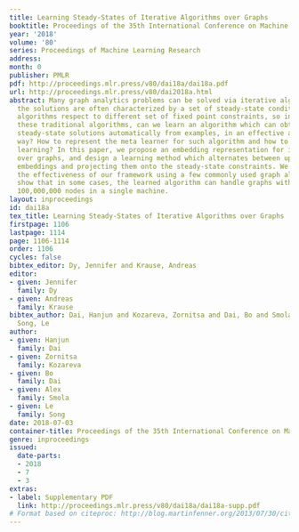 ```yaml
---
title: Learning Steady-States of Iterative Algorithms over Graphs
booktitle: Proceedings of the 35th International Conference on Machine Learning
year: '2018'
volume: '80'
series: Proceedings of Machine Learning Research
address: 
month: 0
publisher: PMLR
pdf: http://proceedings.mlr.press/v80/dai18a/dai18a.pdf
url: http://proceedings.mlr.press/v80/dai2018a.html
abstract: Many graph analytics problems can be solved via iterative algorithms where
  the solutions are often characterized by a set of steady-state conditions. Different
  algorithms respect to different set of fixed point constraints, so instead of using
  these traditional algorithms, can we learn an algorithm which can obtain the same
  steady-state solutions automatically from examples, in an effective and scalable
  way? How to represent the meta learner for such algorithm and how to carry out the
  learning? In this paper, we propose an embedding representation for iterative algorithms
  over graphs, and design a learning method which alternates between updating the
  embeddings and projecting them onto the steady-state constraints. We demonstrate
  the effectiveness of our framework using a few commonly used graph algorithms, and
  show that in some cases, the learned algorithm can handle graphs with more than
  100,000,000 nodes in a single machine.
layout: inproceedings
id: dai18a
tex_title: Learning Steady-States of Iterative Algorithms over Graphs
firstpage: 1106
lastpage: 1114
page: 1106-1114
order: 1106
cycles: false
bibtex_editor: Dy, Jennifer and Krause, Andreas
editor:
- given: Jennifer
  family: Dy
- given: Andreas
  family: Krause
bibtex_author: Dai, Hanjun and Kozareva, Zornitsa and Dai, Bo and Smola, Alex and
  Song, Le
author:
- given: Hanjun
  family: Dai
- given: Zornitsa
  family: Kozareva
- given: Bo
  family: Dai
- given: Alex
  family: Smola
- given: Le
  family: Song
date: 2018-07-03
container-title: Proceedings of the 35th International Conference on Machine Learning
genre: inproceedings
issued:
  date-parts:
  - 2018
  - 7
  - 3
extras:
- label: Supplementary PDF
  link: http://proceedings.mlr.press/v80/dai18a/dai18a-supp.pdf
# Format based on citeproc: http://blog.martinfenner.org/2013/07/30/citeproc-yaml-for-bibliographies/
---
```

